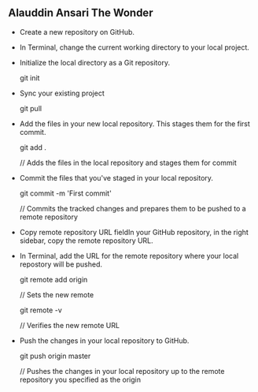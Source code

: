 ## Alauddin Ansari The Wonder

- Create a new repository on GitHub.

- In Terminal, change the current working directory to your local project.

- Initialize the local directory as a Git repository.

	git init

- Sync your existing project

	git pull <remote repository URL>

- Add the files in your new local repository. This stages them for the first commit.

	git add .

	// Adds the files in the local repository and stages them for commit

- Commit the files that you've staged in your local repository.

	git commit -m 'First commit'

	// Commits the tracked changes and prepares them to be pushed to a remote repository

- Copy remote repository URL fieldIn your GitHub repository, in the right sidebar, copy the remote repository URL.

- In Terminal, add the URL for the remote repository where your local repostory will be pushed.

	git remote add origin <remote repository URL>

	// Sets the new remote


	git remote -v

	// Verifies the new remote URL

- Push the changes in your local repository to GitHub.

	git push origin master

	// Pushes the changes in your local repository up to the remote repository you specified as the origin
